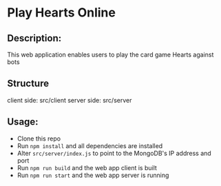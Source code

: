 # Play Hearts Online

## Description:
This web application enables users to play the card game Hearts against bots


## Structure
client side: src/client
server side: src/server


## Usage:

* Clone this repo
* Run ```npm install``` and all dependencies are installed
* Alter ```src/server/index.js``` to point to the MongoDB's IP address and port
* Run ```npm run build``` and the web app client is built
* Run ```npm run start``` and the web app server is running
